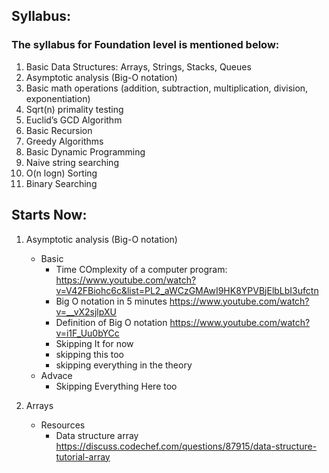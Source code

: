## Syllabus:
### The syllabus for Foundation level is mentioned below:

1. Basic Data Structures: Arrays, Strings, Stacks, Queues
2. Asymptotic analysis (Big-O notation)
3. Basic math operations (addition, subtraction, multiplication, division, exponentiation)
4. Sqrt(n) primality testing
5. Euclid’s GCD Algorithm
6. Basic Recursion
7. Greedy Algorithms
8. Basic Dynamic Programming
9. Naive string searching
10. O(n logn) Sorting
11. Binary Searching

## Starts Now: 
1. Asymptotic analysis (Big-O notation)
    - Basic
        - Time COmplexity of a computer program:  https://www.youtube.com/watch?v=V42FBiohc6c&list=PL2_aWCzGMAwI9HK8YPVBjElbLbI3ufctn 
        - Big O notation in 5 minutes https://www.youtube.com/watch?v=__vX2sjlpXU
        - Definition of Big O notation https://www.youtube.com/watch?v=i1F_Uu0bYCc
        - Skipping It for now
        - skipping this too
        - skipping everything in the theory
    - Advace 
        - Skipping Everything Here too

2. Arrays 
    - Resources 
        - Data structure array https://discuss.codechef.com/questions/87915/data-structure-tutorial-array
        